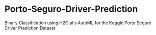 # Porto-Seguro-Driver-Prediction
Binary Classification using H2O.ai's AutoML for the Kaggle Porto Seguro Driver Prediction Dataset
